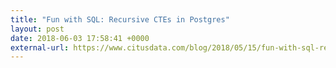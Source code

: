 ```yaml
---
title: "Fun with SQL: Recursive CTEs in Postgres"
layout: post
date: 2018-06-03 17:58:41 +0000
external-url: https://www.citusdata.com/blog/2018/05/15/fun-with-sql-recursive-ctes/
---
```

